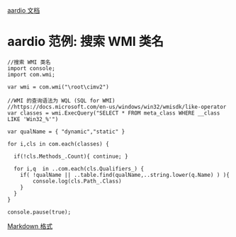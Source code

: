 [aardio 文档](../../../index.htm "aardio 编程语言文档首页")

# aardio 范例: 搜索 WMI 类名

```aardio aardio
//搜索 WMI 类名
import console;
import com.wmi;

var wmi = com.wmi("\root\cimv2")

//WMI 的查询语法为 WQL (SQL for WMI)
//https://docs.microsoft.com/en-us/windows/win32/wmisdk/like-operator
var classes = wmi.ExecQuery("SELECT * FROM meta_class WHERE __class LIKE 'Win32_%'")

var qualName = { "dynamic","static" }

for i,cls in com.each(classes) {

  if(!cls.Methods_.Count){ continue; }

  for i,q  in ..com.each(cls.Qualifiers_) {
    if( !qualName || ..table.find(qualName,..string.lower(q.Name) ) ){
        console.log(cls.Path_.Class)
    }
  }
}

console.pause(true);

```

[Markdown 格式](https://www.aardio.com/zh-cn/doc/example/COM/WMI/meta_class.md)

